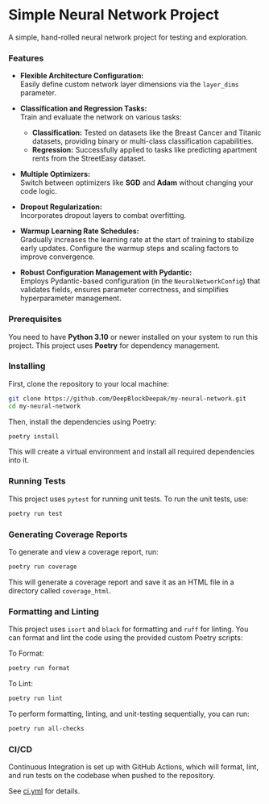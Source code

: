 # Simple Neural Network Project

A simple, hand-rolled neural network project for testing and exploration.

### Features

- **Flexible Architecture Configuration:**  
  Easily define custom network layer dimensions via the `layer_dims` parameter.

- **Classification and Regression Tasks:**  
  Train and evaluate the network on various tasks:
  - **Classification:** Tested on datasets like the Breast Cancer and Titanic datasets, providing binary or multi-class classification capabilities.
  - **Regression:** Successfully applied to tasks like predicting apartment rents from the StreetEasy dataset.

- **Multiple Optimizers:**  
  Switch between optimizers like **SGD** and **Adam** without changing your code logic.

- **Dropout Regularization:**  
  Incorporates dropout layers to combat overfitting.

- **Warmup Learning Rate Schedules:**  
  Gradually increases the learning rate at the start of training to stabilize early updates. Configure the warmup steps and scaling factors to improve convergence.

- **Robust Configuration Management with Pydantic:**  
  Employs Pydantic-based configuration (in the `NeuralNetworkConfig`) that validates fields, ensures parameter correctness, and simplifies hyperparameter management.
  

### Prerequisites

You need to have **Python 3.10** or newer installed on your system to run this project. This project uses **Poetry** for dependency management.

### Installing

First, clone the repository to your local machine:

```bash
git clone https://github.com/DeepBlockDeepak/my-neural-network.git
cd my-neural-network
```

Then, install the dependencies using Poetry:
```bash
poetry install
```
This will create a virtual environment and install all required dependencies into it.

### Running Tests
This project uses `pytest` for running unit tests. To run the unit tests, use:
```bash
poetry run test
```

### Generating Coverage Reports
To generate and view a coverage report, run:
```bash
poetry run coverage
```
This will generate a coverage report and save it as an HTML file in a directory called `coverage_html`. 

### Formatting and Linting
This project uses `isort` and `black` for formatting and `ruff` for linting. You can format and lint the code using the provided custom Poetry scripts:

To Format:
```bash
poetry run format
```
To Lint:
```bash
poetry run lint
```

To perform formatting, linting, and unit-testing sequentially, you can run:
```bash
poetry run all-checks
```

### CI/CD
Continuous Integration is set up with GitHub Actions, which will format, lint, and run tests on the codebase when pushed to the repository.

See [ci.yml](./.github/workflows/ci.yml) for details.
